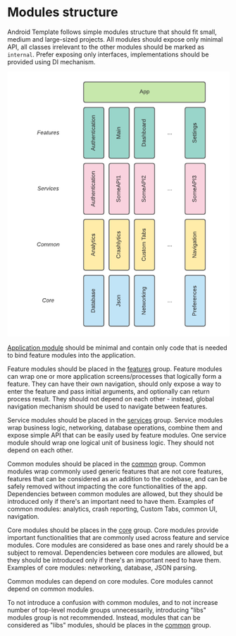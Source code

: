 # Modules structure

Android Template follows simple modules structure that should fit small, medium and large-sized projects.
All modules should expose only minimal API, all classes irrelevant to the other modules should be marked as `internal`.
Prefer exposing only interfaces, implementations should be provided using DI mechanism.

![Modules](img/modules.png "Modules")

[Application module](../app) should be minimal and contain only code that is needed to bind feature modules into the application.

Feature modules should be placed in the [features](../features) group. Feature modules can wrap one or more application screens/processes that logically form a feature.
They can have their own navigation, should only expose a way to enter the feature and pass initial arguments, and optionally can return process result.
They should not depend on each other - instead, global navigation mechanism should be used to navigate between features.

Service modules should be placed in the [services](../services) group. Service modules wrap business logic, networking, database operations,
combine them and expose simple API that can be easily used by feature modules. One service module should wrap one logical unit of business logic.
They should not depend on each other.

Common modules should be placed in the [common](../common) group. Common modules wrap commonly used generic features that are not core features,
features that can be considered as an addition to the codebase, and can be safely removed without impacting the core functionalities of the app.
Dependencies between common modules are allowed, but they should be introduced only if there's an important need to have them.
Examples of common modules: analytics, crash reporting, Custom Tabs, common UI, navigation.

Core modules should be places in the [core](../core) group. Core modules provide important functionalities that are commonly used across feature and service modules.
Core modules are considered as base ones and rarely should be a subject to removal. Dependencies between core modules are allowed,
but they should be introduced only if there's an important need to have them. Examples of core modules: networking, database, JSON parsing.

Common modules can depend on core modules. Core modules cannot depend on common modules.

To not introduce a confusion with common modules, and to not increase number of top-level module groups unnecessarily, introducing "libs" modules group is not recommended.
Instead, modules that can be considered as "libs" modules, should be places in the [common](../common) group.
